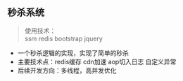 ## 秒杀系统
> 使用技术：  
> ssm redis bootstrap jquery
- 一个秒杀逻辑的实现，实现了简单的秒杀
- 主要技术点：redis缓存 cdn加速 aop切入日志 自定义异常
- 后续开发方向：多线程，高并发优化

